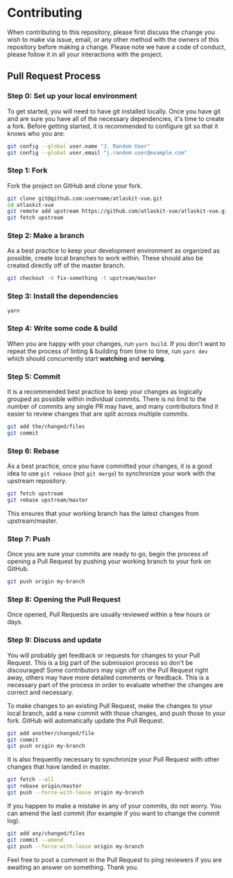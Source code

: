 # Contributing

When contributing to this repository, please first discuss the change you wish to make via issue, email, or any other method with the owners of this repository before making a change. Please note we have a code of conduct, please follow it in all your interactions with the project.

## Pull Request Process

### Step 0: Set up your local environment

To get started, you will need to have git installed locally. Once you have git and are sure you have all of the necessary dependencies, it's time to create a fork. Before getting started, it is recommended to configure git so that it knows who you are:

```bash
git config --global user.name "J. Random User"
git config --global user.email "j.random.user@example.com"
```

### Step 1: Fork

Fork the project on GitHub and clone your fork.

```bash
git clone git@github.com:username/atlaskit-vue.git
cd atlaskit-vue
git remote add upstream https://github.com/atlaskit-vue/atlaskit-vue.git
git fetch upstream
```

### Step 2: Make a branch

As a best practice to keep your development environment as organized as possible, create local branches to work within. These should also be created directly off of the master branch.

```bash
git checkout -b fix-something -t upstream/master
```

### Step 3: Install the dependencies

```bash
yarn
```

### Step 4: Write some code & build

When you are happy with your changes, run `yarn build`.
If you don't want to repeat the process of linting & building from time to time, run `yarn dev` which should concurrently start **watching** and **serving**.

### Step 5: Commit

It is a recommended best practice to keep your changes as logically grouped as possible within individual commits. There is no limit to the number of commits any single PR may have, and many contributors find it easier to review changes that are split across multiple commits.

```bash
git add the/changed/files
git commit
```

### Step 6: Rebase

As a best practice, once you have committed your changes, it is a good idea to use `git rebase` (not `git merge`) to synchronize your work with the upstream repository.

```bash
git fetch upstream
git rebase upstream/master
```

This ensures that your working branch has the latest changes from upstream/master.

### Step 7: Push

Once you are sure your commits are ready to go, begin the process of opening a Pull Request by pushing your working branch to your fork on GitHub.

```bash
git push origin my-branch
```

### Step 8: Opening the Pull Request

Once opened, Pull Requests are usually reviewed within a few hours or days.

### Step 9: Discuss and update

You will probably get feedback or requests for changes to your Pull Request. This is a big part of the submission process so don't be discouraged! Some contributors may sign off on the Pull Request right away, others may have more detailed comments or feedback. This is a necessary part of the process in order to evaluate whether the changes are correct and necessary.

To make changes to an existing Pull Request, make the changes to your local branch, add a new commit with those changes, and push those to your fork. GitHub will automatically update the Pull Request.

```bash
git add another/changed/file
git commit
git push origin my-branch
```

It is also frequently necessary to synchronize your Pull Request with other changes that have landed in master.

```bash
git fetch --all
git rebase origin/master
git push --force-with-lease origin my-branch
```

If you happen to make a mistake in any of your commits, do not worry. You can amend the last commit (for example if you want to change the commit log).

```bash
git add any/changed/files
git commit --amend
git push --force-with-lease origin my-branch
```

Feel free to post a comment in the Pull Request to ping reviewers if you are awaiting an answer on something.
Thank you.
